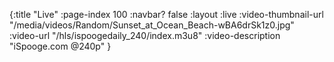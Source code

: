 {:title "Live"
 :page-index 100
 :navbar? false
 :layout :live
 :video-thumbnail-url "/media/videos/Random/Sunset_at_Ocean_Beach-wBA6drSk1z0.jpg"
 :video-url "/hls/ispoogedaily_240/index.m3u8"
 :video-description "iSpooge.com @240p"
 }


